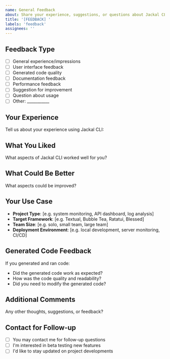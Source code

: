 ```yaml
---
name: General Feedback
about: Share your experience, suggestions, or questions about Jackal CLI
title: '[FEEDBACK] '
labels: 'feedback'
assignees: ''
---
```


## Feedback Type
- [ ] General experience/impressions
- [ ] User interface feedback
- [ ] Generated code quality
- [ ] Documentation feedback
- [ ] Performance feedback
- [ ] Suggestion for improvement
- [ ] Question about usage
- [ ] Other: ___________

## Your Experience
Tell us about your experience using Jackal CLI:

## What You Liked
What aspects of Jackal CLI worked well for you?

## What Could Be Better
What aspects could be improved?

## Your Use Case
- **Project Type**: [e.g. system monitoring, API dashboard, log analysis]
- **Target Framework**: [e.g. Textual, Bubble Tea, Ratatui, Blessed]
- **Team Size**: [e.g. solo, small team, large team]
- **Deployment Environment**: [e.g. local development, server monitoring, CI/CD]

## Generated Code Feedback
If you generated and ran code:
- Did the generated code work as expected?
- How was the code quality and readability?
- Did you need to modify the generated code?

## Additional Comments
Any other thoughts, suggestions, or feedback?

## Contact for Follow-up
- [ ] You may contact me for follow-up questions
- [ ] I'm interested in beta testing new features
- [ ] I'd like to stay updated on project developments
